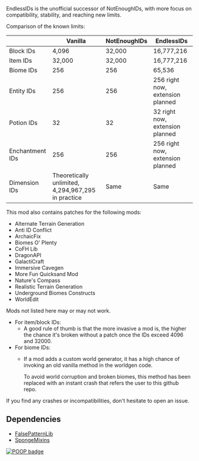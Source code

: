 EndlessIDs is the unofficial successor of NotEnoughIDs, with more focus on compatibility, stability, and reaching
new limits.

Comparison of the known limits:

|                 | Vanilla                                            | NotEnoughIDs | EndlessIDs                       |
|-----------------|----------------------------------------------------|--------------|----------------------------------|
| Block IDs       | 4,096                                              | 32,000       | 16,777,216                       |
| Item  IDs       | 32,000                                             | 32,000       | 16,777,216                       |
| Biome IDs       | 256                                                | 256          | 65,536                           |
| Entity IDs      | 256                                                | 256          | 256 right now, extension planned |
| Potion IDs      | 32                                                 | 32           | 32 right now, extension planned  |
| Enchantment IDs | 256                                                | 256          | 256 right now, extension planned |
| Dimension IDs   | Theoretically unlimited, 4,294,967,295 in practice | Same         | Same                             |

This mod also contains patches for the following mods:

- Alternate Terrain Generation
- Anti ID Conflict
- ArchaicFix
- Biomes O' Plenty
- CoFH Lib
- DragonAPI
- GalactiCraft
- Immersive Cavegen
- More Fun Quicksand Mod
- Nature's Compass
- Realistic Terrain Generation
- Underground Biomes Constructs
- WorldEdit

Mods not listed here may or may not work.

- For item/block IDs:
  - A good rule of thumb is that the more invasive a mod is, the higher the chance
  it's broken without a patch once the IDs exceed 4096 and 32000.
- For biome IDs:
  - If a mod adds a custom world generator, it has a high chance of invoking an old vanilla method in the worldgen code.

    To avoid world corruption and broken biomes, this method has been replaced with an instant crash that refers the 
user to this github repo.

If you find any crashes or incompatibilities, don't hesitate to open an issue.

## Dependencies
- [FalsePatternLib](https://github.com/FalsePattern/FalsePatternLib)
- [SpongeMixins](https://github.com/TimeConqueror/SpongeMixins)

[![POOP badge](https://raw.githubusercontent.com/gist/poop-person/991e80f390384bbeef09d208bff208f4/raw/a9ef83add84a70f2202896c2d81117ff7b169be1/poop-badge.svg)](https://gist.github.com/poop-person/991e80f390384bbeef09d208bff208f4)